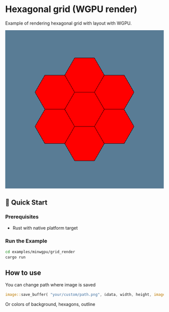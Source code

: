 # Hexagonal grid (WGPU render)

Example of rendering hexagonal grid with layout with WGPU.

![WGPU Triangle](showcase.png)

## 🚀 Quick Start

### Prerequisites

- Rust with native platform target

### Run the Example

``` bash
cd examples/minwgpu/grid_render
cargo run
```

## How to use

You can change path where image is saved

``` rust
image::save_buffer( "your/custom/path.png", &data, width, height, image::ColorType::Rgba8 )
```

Or colors of background, hexagons, outline

``` rust

```
